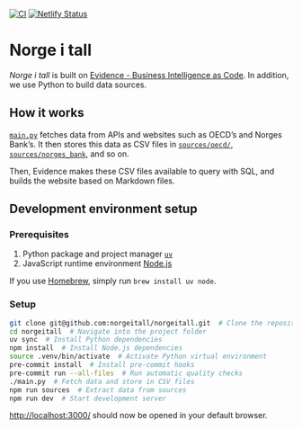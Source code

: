 [![CI](https://github.com/norgeitall/norgeitall/actions/workflows/ci.yml/badge.svg)](https://github.com/norgeitall/norgeitall/actions) [![Netlify Status](https://api.netlify.com/api/v1/badges/de5a3ecd-f354-43e0-82bd-53f9555a0f16/deploy-status)](https://app.netlify.com/sites/norgeitall/deploys)

# Norge i tall

_Norge i tall_ is built on [Evidence - Business Intelligence as Code](https://evidence.dev/). In addition, we use Python to build data sources.

## How it works

[`main.py`](main.py) fetches data from APIs and websites such as OECD’s and Norges Bank’s. It then stores this data as CSV files in [`sources/oecd/`](sources/oecd), [`sources/norges_bank`](sources/norges_bank), and so on.

Then, Evidence makes these CSV files available to query with SQL, and builds the website based on Markdown files.

## Development environment setup

### Prerequisites

1. Python package and project manager [`uv`](https://docs.astral.sh/uv/)
2. JavaScript runtime environment [Node.js](https://nodejs.org/en)

If you use [Homebrew](https://brew.sh/), simply run `brew install uv node`.

### Setup

```bash
git clone git@github.com:norgeitall/norgeitall.git  # Clone the repository
cd norgeitall  # Navigate into the project folder
uv sync  # Install Python dependencies
npm install  # Install Node.js dependencies
source .venv/bin/activate  # Activate Python virtual environment
pre-commit install  # Install pre-commit hooks
pre-commit run --all-files  # Run automatic quality checks
./main.py  # Fetch data and store in CSV files
npm run sources  # Extract data from sources
npm run dev  # Start development server
```

[http://localhost:3000/](http://localhost:3000/) should now be opened in your default browser.
